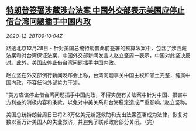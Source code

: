 <!--1609147395000-->
[特朗普签署涉藏涉台法案 中国外交部表示美国应停止借台湾问题插手中国内政](https://cn.reuters.com/article/china-mofa-us-tw-xz-bill-1228-idCNKBS2920NP)
------

<div><i>2020-12-28T09:10:04Z</i></div><p>路透北京12月28日 - 针对美国总统特朗普此前签署的预算法案中，包含了涉西藏法案和对台湾保证法案，中国外交部新闻发言人赵立坚周一表示，中国对此坚决反对。此外，美国应停止借台湾问题插手中国内政。</p><p>赵立坚在外交部例行新闻发布会上称，台湾问题事关中国主权和领土完整，纯属中国内政，不容任何外部势力干涉。</p><p>“美方应该停止借台湾问题插手中国内政，不得实施有关法案中针对中国、损害中方利益的消极内容和条款，以免对中美关系和台海稳定造成严重影响。”赵立坚称。</p><p>美国总统特朗普周日已将2.3万亿美元新冠救助和支出法案签署成为法律，恢复对数以百万计美国人的失业救济，并避免了联邦政府部分关闭。（完）</p>
